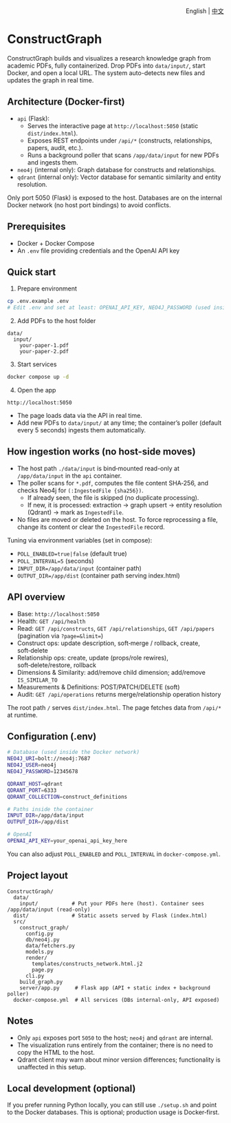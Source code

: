 <div align="right">English | <a href="README.zh.md">中文</a></div>

# ConstructGraph

ConstructGraph builds and visualizes a research knowledge graph from academic PDFs, fully containerized. Drop PDFs into `data/input/`, start Docker, and open a local URL. The system auto-detects new files and updates the graph in real time.

## Architecture (Docker-first)

- `api` (Flask):
  - Serves the interactive page at `http://localhost:5050` (static `dist/index.html`).
  - Exposes REST endpoints under `/api/*` (constructs, relationships, papers, audit, etc.).
  - Runs a background poller that scans `/app/data/input` for new PDFs and ingests them.
- `neo4j` (internal only): Graph database for constructs and relationships.
- `qdrant` (internal only): Vector database for semantic similarity and entity resolution.

Only port 5050 (Flask) is exposed to the host. Databases are on the internal Docker network (no host port bindings) to avoid conflicts.

## Prerequisites

- Docker + Docker Compose
- An `.env` file providing credentials and the OpenAI API key

## Quick start

1) Prepare environment
```bash
cp .env.example .env
# Edit .env and set at least: OPENAI_API_KEY, NEO4J_PASSWORD (used inside the network)
```

2) Add PDFs to the host folder
```
data/
  input/
    your-paper-1.pdf
    your-paper-2.pdf
```

3) Start services
```bash
docker compose up -d
```

4) Open the app
```
http://localhost:5050
```

- The page loads data via the API in real time.
- Add new PDFs to `data/input/` at any time; the container’s poller (default every 5 seconds) ingests them automatically.

## How ingestion works (no host-side moves)

- The host path `./data/input` is bind‑mounted read-only at `/app/data/input` in the `api` container.
- The poller scans for `*.pdf`, computes the file content SHA‑256, and checks Neo4j for `(:IngestedFile {sha256})`.
  - If already seen, the file is skipped (no duplicate processing).
  - If new, it is processed: extraction → graph upsert → entity resolution (Qdrant) → mark as `IngestedFile`.
- No files are moved or deleted on the host. To force reprocessing a file, change its content or clear the `IngestedFile` record.

Tuning via environment variables (set in compose):
- `POLL_ENABLED=true|false` (default true)
- `POLL_INTERVAL=5` (seconds)
- `INPUT_DIR=/app/data/input` (container path)
- `OUTPUT_DIR=/app/dist` (container path serving index.html)

## API overview

- Base: `http://localhost:5050`
- Health: `GET /api/health`
- Read: `GET /api/constructs`, `GET /api/relationships`, `GET /api/papers` (pagination via `?page=&limit=`)
- Construct ops: update description, soft‑merge / rollback, create, soft‑delete
- Relationship ops: create, update (props/role rewires), soft‑delete/restore, rollback
- Dimensions & Similarity: add/remove child dimension; add/remove `IS_SIMILAR_TO`
- Measurements & Definitions: POST/PATCH/DELETE (soft)
- Audit: `GET /api/operations` returns merge/relationship operation history

The root path `/` serves `dist/index.html`. The page fetches data from `/api/*` at runtime.

## Configuration (.env)

```bash
# Database (used inside the Docker network)
NEO4J_URI=bolt://neo4j:7687
NEO4J_USER=neo4j
NEO4J_PASSWORD=12345678

QDRANT_HOST=qdrant
QDRANT_PORT=6333
QDRANT_COLLECTION=construct_definitions

# Paths inside the container
INPUT_DIR=/app/data/input
OUTPUT_DIR=/app/dist

# OpenAI
OPENAI_API_KEY=your_openai_api_key_here
```

You can also adjust `POLL_ENABLED` and `POLL_INTERVAL` in `docker-compose.yml`.

## Project layout

```
ConstructGraph/
  data/
    input/           # Put your PDFs here (host). Container sees /app/data/input (read‑only)
  dist/              # Static assets served by Flask (index.html)
  src/
    construct_graph/
      config.py
      db/neo4j.py
      data/fetchers.py
      models.py
      render/
        templates/constructs_network.html.j2
        page.py
      cli.py
    build_graph.py
    server/app.py     # Flask app (API + static index + background poller)
  docker-compose.yml  # All services (DBs internal-only, API exposed)
```

## Notes

- Only `api` exposes port `5050` to the host; `neo4j` and `qdrant` are internal.
- The visualization runs entirely from the container; there is no need to copy the HTML to the host.
- Qdrant client may warn about minor version differences; functionality is unaffected in this setup.

## Local development (optional)

If you prefer running Python locally, you can still use `./setup.sh` and point to the Docker databases. This is optional; production usage is Docker‑first.




